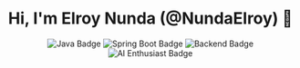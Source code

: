 <h1 align="center">Hi, I'm Elroy Nunda (@NundaElroy) 👋</h1> <p align="center"> <img src="https://img.shields.io/badge/Java-ED8B00?style=for-the-badge&logo=java&logoColor=white" alt="Java Badge"> <img src="https://img.shields.io/badge/Spring_Boot-6DB33F?style=for-the-badge&logo=spring-boot&logoColor=white" alt="Spring Boot Badge"> <img src="https://img.shields.io/badge/Backend-Backend%20Dev-important?style=for-the-badge&logo=developer&logoColor=white" alt="Backend Badge"> <img src="https://img.shields.io/badge/AI%20Enthusiast-%23000000.svg?style=for-the-badge&logoColor=white" alt="AI Enthusiast Badge"> </p>
